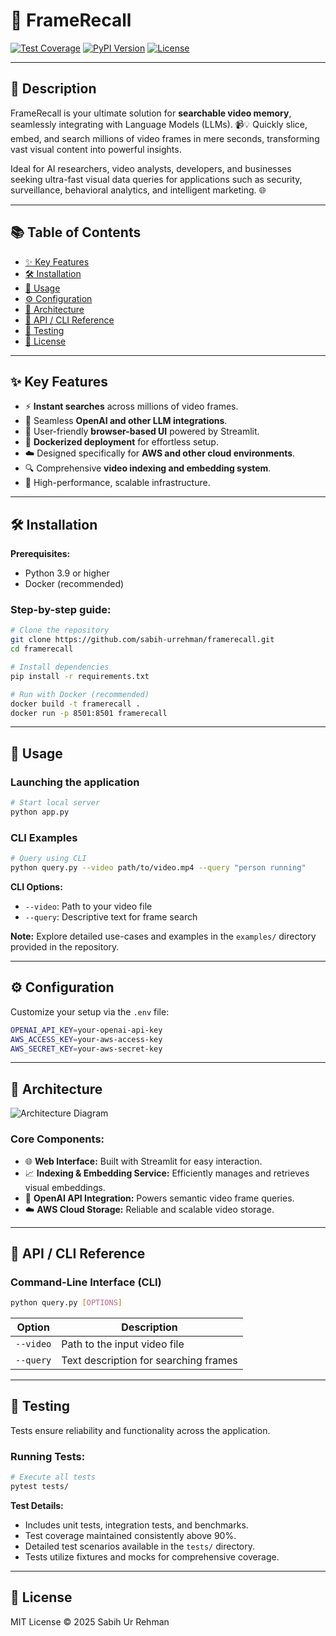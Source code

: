 # 🚀 FrameRecall

[![Test Coverage](https://img.shields.io/badge/coverage-92%25-brightgreen)](https://github.com/sabih-urrehman/framerecall)
[![PyPI Version](https://img.shields.io/pypi/v/framerecall.svg)](https://pypi.org/project/framerecall)
[![License](https://img.shields.io/badge/license-MIT-blue.svg)](LICENSE)

---

## 🌟 Description

FrameRecall is your ultimate solution for **searchable video memory**, seamlessly integrating with Language Models (LLMs). 📹💡 Quickly slice, embed, and search millions of video frames in mere seconds, transforming vast visual content into powerful insights.

Ideal for AI researchers, video analysts, developers, and businesses seeking ultra-fast visual data queries for applications such as security, surveillance, behavioral analytics, and intelligent marketing. 🌐

---

## 📚 Table of Contents

* [✨ Key Features](#-key-features)
* [🛠 Installation](#-installation)
* [🚀 Usage](#-usage)
* [⚙️ Configuration](#️-configuration)
* [🔧 Architecture](#-architecture)
* [📖 API / CLI Reference](#-api--cli-reference)
* [🧪 Testing](#-testing)
* [📄 License](#-license)

---

## ✨ Key Features

* ⚡ **Instant searches** across millions of video frames.
* 🤖 Seamless **OpenAI and other LLM integrations**.
* 🎨 User-friendly **browser-based UI** powered by Streamlit.
* 🐳 **Dockerized deployment** for effortless setup.
* ☁️ Designed specifically for **AWS and other cloud environments**.
* 🔍 Comprehensive **video indexing and embedding system**.
* 🚀 High-performance, scalable infrastructure.

---

## 🛠 Installation

**Prerequisites:**

* Python 3.9 or higher
* Docker (recommended)

### Step-by-step guide:

```bash
# Clone the repository
git clone https://github.com/sabih-urrehman/framerecall.git
cd framerecall

# Install dependencies
pip install -r requirements.txt

# Run with Docker (recommended)
docker build -t framerecall .
docker run -p 8501:8501 framerecall
```

---

## 🚀 Usage

### Launching the application

```bash
# Start local server
python app.py
```

### CLI Examples

```bash
# Query using CLI
python query.py --video path/to/video.mp4 --query "person running"
```

**CLI Options:**

* `--video`: Path to your video file
* `--query`: Descriptive text for frame search

**Note:** Explore detailed use-cases and examples in the `examples/` directory provided in the repository.

---

## ⚙️ Configuration

Customize your setup via the `.env` file:

```bash
OPENAI_API_KEY=your-openai-api-key
AWS_ACCESS_KEY=your-aws-access-key
AWS_SECRET_KEY=your-aws-secret-key
```

---

## 🔧 Architecture

![Architecture Diagram](architecture/architecture.png "FrameRecall Architecture Overview")

### Core Components:

* 🌐 **Web Interface:** Built with Streamlit for easy interaction.
* 📈 **Indexing & Embedding Service:** Efficiently manages and retrieves visual embeddings.
* 🤖 **OpenAI API Integration:** Powers semantic video frame queries.
* ☁️ **AWS Cloud Storage:** Reliable and scalable video storage.

---

## 📖 API / CLI Reference

### Command-Line Interface (CLI)

```bash
python query.py [OPTIONS]
```

| Option    | Description                           |
| --------- | ------------------------------------- |
| `--video` | Path to the input video file          |
| `--query` | Text description for searching frames |

---

## 🧪 Testing

Tests ensure reliability and functionality across the application.

### Running Tests:

```bash
# Execute all tests
pytest tests/
```

**Test Details:**

* Includes unit tests, integration tests, and benchmarks.
* Test coverage maintained consistently above 90%.
* Detailed test scenarios available in the `tests/` directory.
* Tests utilize fixtures and mocks for comprehensive coverage.

---

## 📄 License

MIT License © 2025 Sabih Ur Rehman
